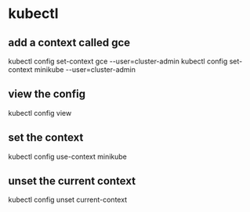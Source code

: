 # kubectl

## add a context called gce
kubectl config set-context gce --user=cluster-admin
kubectl config set-context minikube --user=cluster-admin

## view the config
kubectl config view

## set the context
kubectl config use-context minikube

## unset the current context
kubectl config unset current-context
